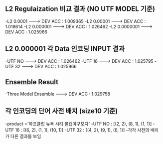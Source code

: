 
## L2 Regulaization 비교 결과 (NO UTF MODEL 기준)
  -L2 0.0001  		---> DEV ACC : 1.009365
  -L2 0.00001 		---> DEV ACC : 1.018614
  -L2 0.000001  	---> DEV ACC : 1.026462 
  -L2 0.0000001 	---> DEV ACC : 1.025966


## L2 0.000001 각 Data 인코딩 INPUT 결과
  -UTF NO ---> DEV ACC : 1.026462 
  -UTF 16 ---> DEV ACC : 1.025795
  -UTF 32 ---> DEV ACC : 1.025966


## Ensemble Result
  -Three Model Ensemble ---> DEV ACC : 1.029758


## 각 인코딩의 단어 사전 배치 (size10 기준)
  -product ='하프클럽 뉴욕 시티 볼캡야구모자'
  -UTF NO : [(2, 2), (8, 1), (1, 1)]
  -UTF 16 : [(6, 2), (1, 1), (10, 1)]
  -UTF 32 : [(4, 2), (9, 1), (6, 1)]
  -각각 사전의 배치가 다른 결과를 보임
